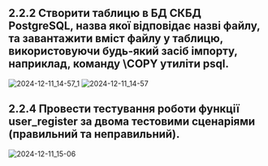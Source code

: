 ## 2.2.2 Створити таблицю в БД СКБД PostgreSQL, назва якої відповідає назві файлу, та завантажити вміст файлу у таблицю, використовуючи будь-який засіб імпорту, наприклад, команду \COPY утиліти psql.
![2024-12-11_14-57_1](https://github.com/user-attachments/assets/40b43d0a-1149-4777-b342-05b9d0cf8ab9)
![2024-12-11_14-57](https://github.com/user-attachments/assets/68e75675-a091-4e55-9f56-28a03d566ebc)
## 2.2.4 Провести тестування роботи функції user_register за двома тестовими сценаріями (правильний та неправильний).
![2024-12-11_15-06](https://github.com/user-attachments/assets/92b24cd7-b8d8-4122-a471-0643b9d7d93e)
